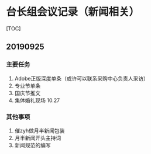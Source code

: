 # 台长组会议记录（新闻相关）

[TOC]

## 20190925

### 主要任务

1. Adobe正版深度单条（或许可以联系采购中心负责人采访）
2. 专业节单条
3. 国庆节推文
4. 集体婚礼现场 10.27

### 其他事项

1. 催zyh做月半新闻包装
2. 月半新闻开头主持词
3. 新闻规范的编写